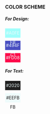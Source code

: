 <h3>COLOR SCHEME</h3>
<h5>For Design:</h5>
<p style="width: 50px; height: 30px; margin: 10px 0; line-height: 30px; text-align: center; color: #EEFBFB; background-color: #A0FEFB;">#A0FEFB</p>
<p style="width: 50px; height: 30px; margin: 10px 0; line-height: 30px; text-align: center; color: #EEFBFB; background-color: #494FC1;">#494FC1</p>
<p style="width: 50px; height: 30px; margin: 10px 0; line-height: 30px; text-align: center; color: #EEFBFB; background-color: #FD084A;">#FD084A</p>

<h5>For Text:</h5>
<p style="width: 50px; height: 30px; margin: 10px 0; line-height: 30px; text-align: center; color: #EEFBFB; background-color: #202020;">#202020</p>
<p style="width: 50px; height: 30px; margin: 10px 0; line-height: 30px; text-align: center; color: #202020; background-color: #EEFBFB;">#EEFBFB</p>
